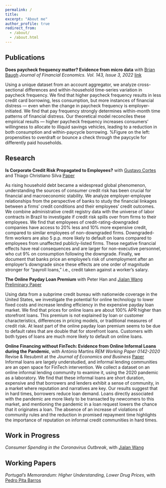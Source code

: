 ```yaml
---
permalink: /
title: 
excerpt: "About me"
author_profile: true
redirect_from: 
  - /about/
  - /about.html
---
```


## Publications

**Does paycheck frequency matter? Evidence from micro data** with [Brian Baugh](https://sites.google.com/site/briankbaugh/)
_Journal of Financial Economics. Vol. 143, Issue 3, 2022_ [link](https://www.sciencedirect.com/science/article/pii/S0304405X21005080)

Using a unique dataset from an account aggregator, we analyze cross-sectional differences and within-household time-series variation in paycheck frequency. We find that higher paycheck frequency results in less credit card borrowing, less consumption, but more instances of financial distress — even when the change in paycheck frequency is employer-initiated. We find that pay frequency strongly determines within-month time patterns of financial distress. Our theoretical model reconciles these empirical results — higher paycheck frequency increases consumers’ willingness to allocate to illiquid savings vehicles, leading to a reduction in both consumption and within-paycycle borrowing. 
%Figure on the left: propensities to overdraft or bounce a check through the paycycle for differently paid households.

## Research

**Is Corporate Credit Risk Propagated to Employees?** with [Gustavo Cortes](https://sites.google.com/site/cortesgustavos/) and Thiago Christiano Silva 
[Paper](https://www.bcb.gov.br/pec/wps/ingl/wps551.pdf)

As rising household debt became a widespread global phenomenon, understanding the sources of consumer credit risk has been crucial for financial and macroeconomic stability. We analyze employer-employee relationships from the perspective of banks to study the financial linkages between a firms’ credit conditions and their employees’ credit outcomes. We combine administrative credit registry data with the universe of labor contracts in Brazil to investigate if credit risk spills over from firms to their employees. We find that employees of credit-rating-downgraded companies have access to 20% less and 10% more expensive credit, compared to similar employees of non-downgraded firms. Downgraded-firm workers are also 5 p.p. more likely to default on loans compared to employees from unaffected publicly-listed firms. These negative financial effects have real consequences and are larger for non-executive personnel, who cut 9% on consumption following the downgrade. Finally, we document that banks price an employee’s risk of unemployment after an employer’s downgrade since these effects are one order of magnitude stronger for “payroll loans,” i.e., credit taken against a worker’s salary.



**The Online Payday Loan Premium** with Peter Han and [Jialan Wang](https://sites.google.com/site/jialanw/)
[Preliminary Paper](https://www.aeaweb.org/conference/2022/preliminary/paper/e4EnG7RR)

Using data from a subprime credit bureau with nationwide coverage in the United States, we investigate the potential for online technology to lower fixed costs and increase lending efficiency in the expensive payday loan market. We find that prices for online loans are about 100% APR higher than storefront loans. This premium is not explained by loan or customer characteristics, differences in pricing models, or traditional measures of credit risk. At least part of the online payday loan premium seems to be due to default rates that are double that for storefront loans. Customers with both types of loans are much more likely to default on online loans. 



**Online Financing without FinTech: Evidence from Online Informal Loans during the Pandemic**, with António Martins
_REM Working Paper 0142-2020_
Revise & Resubmit at the _Journal of Economics and Business_
[Paper](https://drive.google.com/file/d/1CNpitGu7mcnyJ9MlU5uNO9x0XUYHWjei/view)
Informal loans are largely understudied, and informal lending communities are an open space for FinTech intervention. We collect a dataset on an online informal lending community to examine it, using the 2020 pandemic as a laboratory. We find that these informal loans are short duration, expensive and that borrowers and lenders exhibit a sense of community, in a market where reputation and narratives are key. Our results suggest that in hard times, borrowers reduce loan demand. Loans directly associated with the pandemic are more likely to be transacted by newcomers to this market, and mentioning the pandemic in a loan request lowers the chance that it originates a loan. The absence of an increase of violations of community rules and the reduction in promised repayment time highlights the importance of reputation on informal credit communities in hard times.

## Work in Progress
_Consumer Spending in the Coronavirus Outbreak_, with [Jialan Wang](https://sites.google.com/site/jialanw/)

## Working Papers
_Portugal’s Memorandum: Higher Understanding, Lower Drug Prices_, with [Pedro Pita Barros](https://momentoseconomicos.com/about-me/bio/)
